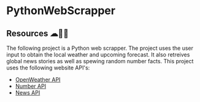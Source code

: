 # PythonWebScrapper

## Resources ☁📰🔢
The following project is a Python web scrapper. The project uses the user input to obtain the local weather and upcoming forecast. It also retreives global news stories as well as spewing  random number facts. This project uses the following website API's:
* [OpenWeather API](https://openweathermap.org/api)
* [Number API](http://numbersapi.com/#42)
* [News API](https://newsapi.org/)
